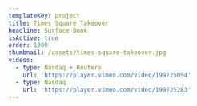 ```yaml
---
templateKey: project
title: Times Square Takeover
headline: Surface Book
isActive: true
order: 1300
thumbnail: /assets/times-square-takeover.jpg
videos:
  - type: Nasdaq + Reuters
    url: 'https://player.vimeo.com/video/199725094'
  - type: Nasdaq
    url: 'https://player.vimeo.com/video/199725283'
---
```

